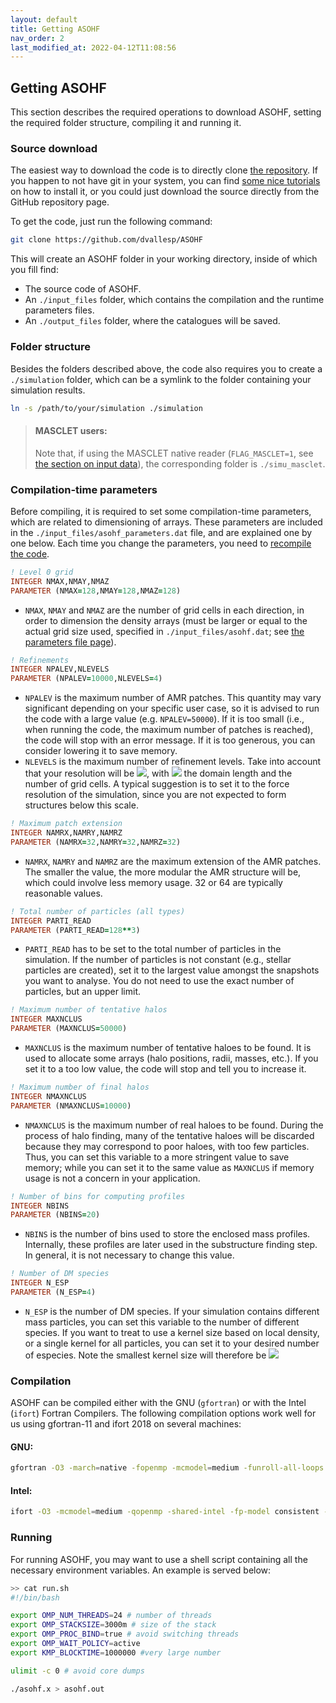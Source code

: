 ```yaml
---
layout: default
title: Getting ASOHF
nav_order: 2
last_modified_at: 2022-04-12T11:08:56
---
```


## Getting ASOHF

This section describes the required operations to download ASOHF, setting the required folder structure, compiling it and running it.

### Source download

The easiest way to download the code is to directly clone [the repository](https://github.com/dvallesp/ASOHF). If you happen to not have git in your system, you can find [some nice tutorials](https://git-scm.com/book/en/v2/Getting-Started-Installing-Git) on how to install it, or you could just download the source directly from the GitHub repository page.

To get the code, just run the following command:

```bash
git clone https://github.com/dvallesp/ASOHF
```

This will create an ASOHF folder in your working directory, inside of which you fill find:

- The source code of ASOHF.
- An `./input_files` folder, which contains the compilation and the runtime parameters files.
- An `./output_files` folder, where the catalogues will be saved.

### Folder structure

Besides the folders described above, the code also requires you to create a `./simulation` folder, which can be a symlink to the folder containing your simulation results.

```bash 
ln -s /path/to/your/simulation ./simulation
```
>#### MASCLET users:
>
>Note that, if using the MASCLET native reader (```FLAG_MASCLET=1```, see [the section on input data](input_data)), the corresponding folder is `./simu_masclet`.

### Compilation-time parameters

Before compiling, it is required to set some compilation-time parameters, which are related to dimensioning of arrays. These parameters are included in the `./input_files/asohf_parameters.dat` file, and are explained one by one below. Each time you change the parameters, you need to [recompile the code](#compilation).

```fortran 
! Level 0 grid 
INTEGER NMAX,NMAY,NMAZ
PARAMETER (NMAX=128,NMAY=128,NMAZ=128)
```
- `NMAX`, `NMAY` and `NMAZ` are the number of grid cells in each direction, in order to dimension the density arrays (must be larger or equal to the actual grid size used, specified in `./input_files/asohf.dat`; see [the parameters file page](set_parameters.md)).
  
```fortran 
! Refinements 
INTEGER NPALEV,NLEVELS
PARAMETER (NPALEV=10000,NLEVELS=4) 
```
- `NPALEV` is the maximum number of AMR patches. This quantity may vary significant depending on your specific user case, so it is advised to run the code with a large value (e.g. `NPALEV=50000`). If it is too small (i.e., when running the code, the maximum number of patches is reached), the code will stop with an error message. If it is too generous, you can consider lowering it to save memory.
- `NLEVELS` is the maximum number of refinement levels. Take into account that your resolution will be <img src="https://render.githubusercontent.com/render/math?math=L/(N_x \cdot 2^\mathrm{NLEVELS})">, with <img src="https://render.githubusercontent.com/render/math?math=L, \, N_x"> the domain length and the number of grid cells. A typical suggestion is to set it to the force resolution of the simulation, since you are not expected to form structures below this scale.

```fortran 
! Maximum patch extension 
INTEGER NAMRX,NAMRY,NAMRZ
PARAMETER (NAMRX=32,NAMRY=32,NAMRZ=32)
```
- `NAMRX`, `NAMRY` and `NAMRZ` are the maximum extension of the AMR patches. The smaller the value, the more modular the AMR structure will be, which could involve less memory usage. 32 or 64 are typically reasonable values.

```fortran
! Total number of particles (all types) 
INTEGER PARTI_READ
PARAMETER (PARTI_READ=128**3)
```
- `PARTI_READ` has to be set to the total number of particles in the simulation. If the number of particles is not constant (e.g., stellar particles are created), set it to the largest value amongst the snapshots you want to analyse. You do not need to use the exact number of particles, but an upper limit.

```fortran 
! Maximum number of tentative halos 
INTEGER MAXNCLUS
PARAMETER (MAXNCLUS=50000)
```
- `MAXNCLUS` is the maximum number of tentative haloes to be found. It is used to allocate some arrays (halo positions, radii, masses, etc.). If you set it to a too low value, the code will stop and tell you to increase it.

```fortran 
! Maximum number of final halos 
INTEGER NMAXNCLUS
PARAMETER (NMAXNCLUS=10000)
```
- `NMAXNCLUS` is the maximum number of real haloes to be found. During the process of halo finding, many of the tentative haloes will be discarded because they may correspond to poor haloes, with too few particles. Thus, you can set this variable to a more stringent value to save memory; while you can set it to the same value as `MAXNCLUS` if memory usage is not a concern in your application.


```fortran 
! Number of bins for computing profiles 
INTEGER NBINS
PARAMETER (NBINS=20) 
```
- `NBINS` is the number of bins used to store the enclosed mass profiles. Internally, these profiles are later used in the substructure finding step. In general, it is not necessary to change this value.

```fortran 
! Number of DM species 
INTEGER N_ESP
PARAMETER (N_ESP=4)
```
- `N_ESP` is the number of DM species. If your simulation contains different mass particles, you can set this variable to the number of different species. If you want to treat to use a kernel size based on local density, or a single kernel for all particles, you can set it to your desired number of especies. Note the smallest kernel size will therefore be <img src="https://render.githubusercontent.com/render/math?math=L/(N_x \cdot 2^\mathrm{N_ESP - 1})">

### Compilation

ASOHF can be compiled either with the GNU (`gfortran`) or with the Intel (`ifort`) Fortran Compilers. The following compilation options work well for us using gfortran-11 and ifort 2018 on several machines:

#### GNU:
```bash
gfortran -O3 -march=native -fopenmp -mcmodel=medium -funroll-all-loops -fprefetch-loop-arrays -mieee-fp -ftree-vectorize particles.f asohf.f -o asohf.x
```

#### Intel:
```bash
ifort -O3 -mcmodel=medium -qopenmp -shared-intel -fp-model consistent -ipo -xHost particles.f asohf.f -o asohf.x
```

### Running

For running ASOHF, you may want to use a shell script containing all the necessary environment variables. An example is served below:

```bash
>> cat run.sh
#!/bin/bash

export OMP_NUM_THREADS=24 # number of threads
export OMP_STACKSIZE=3000m # size of the stack
export OMP_PROC_BIND=true # avoid switching threads
export OMP_WAIT_POLICY=active
export KMP_BLOCKTIME=1000000 #very large number

ulimit -c 0 # avoid core dumps

./asohf.x > asohf.out
```
